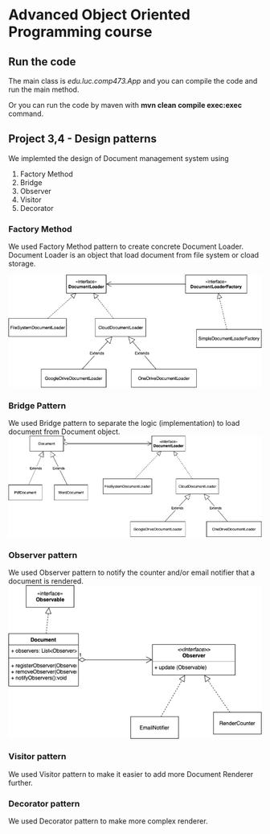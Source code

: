 # Advanced Object Oriented Programming course

## Run the code
The main class is *edu.luc.comp473.App* and you can compile the code and run the main method.

Or you can run the code by maven with **mvn clean compile exec:exec** command.  

## Project 3,4 - Design patterns

We implemted the design of Document management system using
1. Factory Method
2. Bridge
3. Observer
4. Visitor
5. Decorator

### Factory Method
We used Factory Method pattern to create concrete Document Loader. Document Loader is an object that load document from file system or cload storage.

![Factory Method](diagrams/factorymethod.png)

### Bridge Pattern
We used Bridge pattern to separate the logic (implementation) to load document from Document object.
![Bridge pattern](diagrams/bridge.png)

### Observer pattern
We used Observer pattern to notify the counter and/or email notifier that a document is rendered.
![Observer pattern](diagrams/observer.png)

### Visitor pattern
We used Visitor pattern to make it easier to add more Document Renderer further. 

### Decorator pattern
We used Decorator pattern to make more complex renderer.